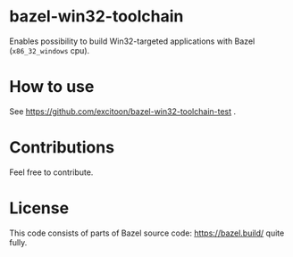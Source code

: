 ﻿# bazel-win32-toolchain

Enables possibility to build Win32-targeted applications with Bazel (`x86_32_windows` cpu).

# How to use

See https://github.com/excitoon/bazel-win32-toolchain-test .

# Contributions

Feel free to contribute.

# License

This code consists of parts of Bazel source code: https://bazel.build/ quite fully.
